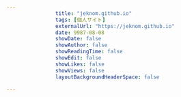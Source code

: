 ---
                title: "jeknom.github.io"
                tags: [個人サイト]
                externalUrl: "https://jeknom.github.io"
                date: 9987-08-08
                showDate: false
                showAuthor: false
                showReadingTime: false
                showEdit: false
                showLikes: false
                showViews: false
                layoutBackgroundHeaderSpace: false
                ---

